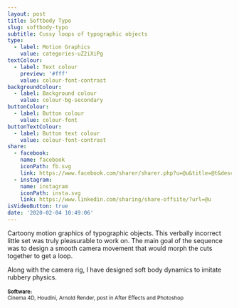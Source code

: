 ```yaml
---
layout: post
title: Softbody Typo
slug: softbody-typo
subtitle: Cussy loops of typographic objects
type:
  - label: Motion Graphics
    value: categories-uZ2iXiPg
textColour:
  - label: Text colour
    preview: '#fff'
    value: colour-font-contrast
backgroundColour:
  - label: Background colour
    value: colour-bg-secondary
buttonColour:
  - label: Button colour
    value: colour-font
buttonTextColour:
  - label: Button text colour
    value: colour-font-contrast
share:
  - facebook:
    name: facebook
    iconPath: fb.svg
    link: https://www.facebook.com/sharer/sharer.php?u=@u&title=@t&description=@d&quote=@q&hashtag=@h
  - instagram:
    name: instagram
    iconPath: insta.svg
    link: https://www.linkedin.com/sharing/share-offsite/?url=@u
isVideoButton: true
date: '2020-02-04 10:49:06'
---
```

Cartoony motion graphics of typographic objects. This verbally incorrect little set was truly pleasurable to work on. The main goal of the sequence was to design a smooth camera movement that would morph the cuts together to get a loop.
<!-- more -->
Along with the camera rig, I have designed soft body dynamics to imitate rubbery physics.<br><br><small><b>Software:</b><br>Cinema 4D, Houdini, Arnold Render, post in After Effects and Photoshop</small>
